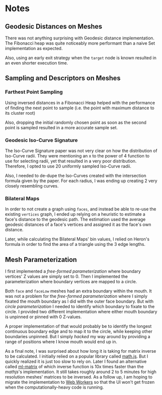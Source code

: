 # Notes

## Geodesic Distances on Meshes

There was not anything surprising with Geodesic distance
implementation. The Fibonacci heap was quite noticeably
more performant than a naive Set implementation as expected.

Also, using an early exit strategy when the `target` node is
known resulted in an even shorter execution time.

## Sampling and Descriptors on Meshes

### Farthest Point Sampling

Using inversed distances in a Fibonacci Heap helped with the
performance of finding the next point to sample
(i.e. the point with maximum distance to its cluster root)

Also, dropping the initial randomly chosen point as soon
as the second point is sampled resulted in a more accurate
sample set.

### Geodesic Iso-Curve Signature

The Iso-Curve Signature paper was not very clear on how the
distribution of Iso-Curve radii. They were mentioning an x to
the power of 4 function to use for selecting radii, yet that
resulted in a very poor distribution. Therefore, I opted
to use 20 uniformly sampled Iso-Curve radii.

Also, I needed to de-dupe the Iso-Curves created with the
intersection formula given by the paper. For each radius,
I was ending up creating 2 very closely resembling curves.

### Bilateral Maps

In order to not create a graph using `faces`, and instead be
able to re-use the existing `vertices` graph, I ended up
relying on a heuristic to estimate a face's distance to the
geodesic path. The estimation used the average geodesic distances
of a face's vertices and assigned it as the face's own distance.

Later, while calculating the Bilateral Maps' bin values, I relied
on Heron's formula in order to find the area of a triangle using
the 3 edge lengths.

## Mesh Parameterization

I first implemented a _free-formed parameterization_ where boundary vertices' 
Z values are simply set to 0. Then I implemented the parameterization where 
boundary vertices are mapped to a circle. 

Both `face` and `faceLow` meshes had an extra boundary within the mouth. It
was not a problem for the _free-formed parameterization_ where I simply fixated
the mouth boundary as I did with the outer face boundary. But with _circle 
parameterization_ I needed to identify which boundary to fixate to the circle. 
I provided two different implementation where either mouth boundary is unpinned 
or pinned with 0 Z-values. 

A proper implementation of that would probably be to 
identify the longest continuous boundary edge and to map it to the circle, 
while keeping other boundaries unpinned. But I simply _hacked_ my way around 
by providing a range of positions where I know mouth would end up in.   

As a final note, I was surprised about how long it is taking for matrix inverse
to be calculated. I initially relied on a popular library called 
[math.js](https://mathjs.org/). But I quickly realized it is just too slow to 
rely on. Later I found an alternative called [ml-matrix](https://mljs.github.io/matrix/)
of which inverse function is 10x times faster than the _mathjs_'s implementation.
It still takes roughly around 2 to 5 minutes for high resolution meshes' matrices
to be inversed. As a follow up, I am hoping to migrate the implementation to
[Web Workers](https://developer.mozilla.org/en-US/docs/Web/API/Web_Workers_API/Using_web_workers) 
so that the UI won't get frozen when the computationally-heavy code is running. 
